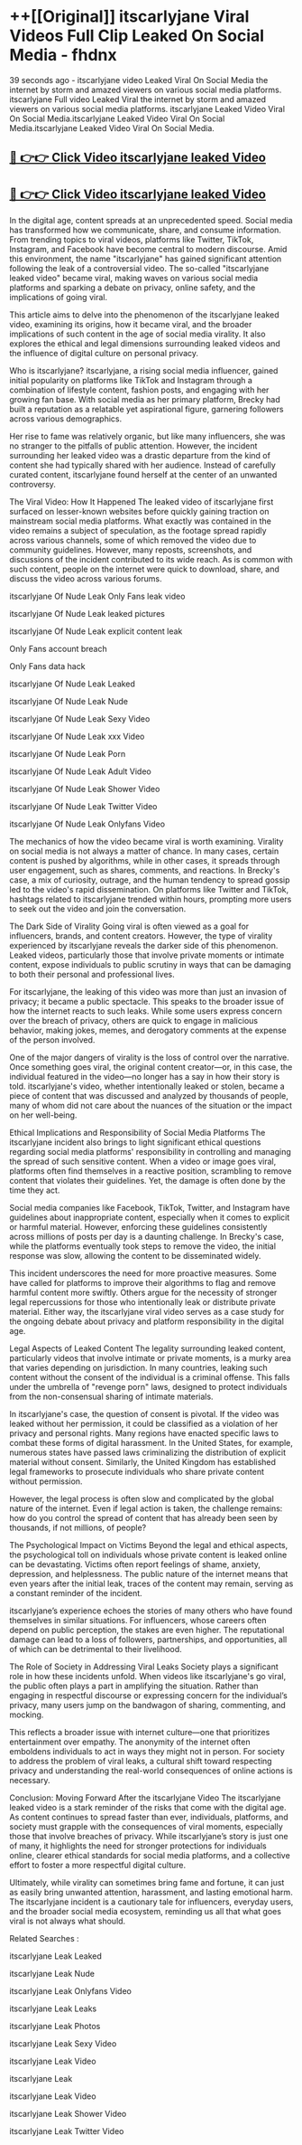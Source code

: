 # ++[[Original]] itscarlyjane Viral Videos Full Clip Leaked On Social Media - fhdnx<br>

39 seconds ago - itscarlyjane video Leaked Viral On Social Media the internet by storm and amazed viewers on various social media platforms.
itscarlyjane Full video Leaked Viral the internet by storm and amazed viewers on various social media platforms. itscarlyjane Leaked Video Viral On Social Media.itscarlyjane Leaked Video Viral On Social Media.itscarlyjane Leaked Video Viral On Social Media.<br>


## [🔴 👉👉 Click Video itscarlyjane leaked Video ](https://onlyclips.site?title=itscarlyjane&ref=git)

## [🔴 👉👉 Click Video itscarlyjane leaked Video ](https://onlyclips.site?title=itscarlyjane&ref=git)

In the digital age, content spreads at an unprecedented speed. Social media has transformed how we communicate, share, and consume information. From trending topics to viral videos, platforms like Twitter, TikTok, Instagram, and Facebook have become central to modern discourse. Amid this environment, the name "itscarlyjane" has gained significant attention following the leak of a controversial video. The so-called "itscarlyjane leaked video" became viral, making waves on various social media platforms and sparking a debate on privacy, online safety, and the implications of going viral.

This article aims to delve into the phenomenon of the itscarlyjane leaked video, examining its origins, how it became viral, and the broader implications of such content in the age of social media virality. It also explores the ethical and legal dimensions surrounding leaked videos and the influence of digital culture on personal privacy.

Who is itscarlyjane?
itscarlyjane, a rising social media influencer, gained initial popularity on platforms like TikTok and Instagram through a combination of lifestyle content, fashion posts, and engaging with her growing fan base. With social media as her primary platform, Brecky had built a reputation as a relatable yet aspirational figure, garnering followers across various demographics.

Her rise to fame was relatively organic, but like many influencers, she was no stranger to the pitfalls of public attention. However, the incident surrounding her leaked video was a drastic departure from the kind of content she had typically shared with her audience. Instead of carefully curated content, itscarlyjane found herself at the center of an unwanted controversy.

The Viral Video: How It Happened
The leaked video of itscarlyjane first surfaced on lesser-known websites before quickly gaining traction on mainstream social media platforms. What exactly was contained in the video remains a subject of speculation, as the footage spread rapidly across various channels, some of which removed the video due to community guidelines. However, many reposts, screenshots, and discussions of the incident contributed to its wide reach. As is common with such content, people on the internet were quick to download, share, and discuss the video across various forums.

itscarlyjane Of Nude Leak Only Fans leak video

itscarlyjane Of Nude Leak leaked pictures

itscarlyjane Of Nude Leak explicit content leak

Only Fans account breach

Only Fans data hack

itscarlyjane Of Nude Leak Leaked

itscarlyjane Of Nude Leak Nude

itscarlyjane Of Nude Leak Sexy Video

itscarlyjane Of Nude Leak xxx Video

itscarlyjane Of Nude Leak Porn

itscarlyjane Of Nude Leak Adult Video

itscarlyjane Of Nude Leak Shower Video

itscarlyjane Of Nude Leak Twitter Video

itscarlyjane Of Nude Leak Onlyfans Video

The mechanics of how the video became viral is worth examining. Virality on social media is not always a matter of chance. In many cases, certain content is pushed by algorithms, while in other cases, it spreads through user engagement, such as shares, comments, and reactions. In Brecky's case, a mix of curiosity, outrage, and the human tendency to spread gossip led to the video's rapid dissemination. On platforms like Twitter and TikTok, hashtags related to itscarlyjane trended within hours, prompting more users to seek out the video and join the conversation.

The Dark Side of Virality
Going viral is often viewed as a goal for influencers, brands, and content creators. However, the type of virality experienced by itscarlyjane reveals the darker side of this phenomenon. Leaked videos, particularly those that involve private moments or intimate content, expose individuals to public scrutiny in ways that can be damaging to both their personal and professional lives.

For itscarlyjane, the leaking of this video was more than just an invasion of privacy; it became a public spectacle. This speaks to the broader issue of how the internet reacts to such leaks. While some users express concern over the breach of privacy, others are quick to engage in malicious behavior, making jokes, memes, and derogatory comments at the expense of the person involved.

One of the major dangers of virality is the loss of control over the narrative. Once something goes viral, the original content creator—or, in this case, the individual featured in the video—no longer has a say in how their story is told. itscarlyjane's video, whether intentionally leaked or stolen, became a piece of content that was discussed and analyzed by thousands of people, many of whom did not care about the nuances of the situation or the impact on her well-being.

Ethical Implications and Responsibility of Social Media Platforms
The itscarlyjane incident also brings to light significant ethical questions regarding social media platforms' responsibility in controlling and managing the spread of such sensitive content. When a video or image goes viral, platforms often find themselves in a reactive position, scrambling to remove content that violates their guidelines. Yet, the damage is often done by the time they act.

Social media companies like Facebook, TikTok, Twitter, and Instagram have guidelines about inappropriate content, especially when it comes to explicit or harmful material. However, enforcing these guidelines consistently across millions of posts per day is a daunting challenge. In Brecky's case, while the platforms eventually took steps to remove the video, the initial response was slow, allowing the content to be disseminated widely.

This incident underscores the need for more proactive measures. Some have called for platforms to improve their algorithms to flag and remove harmful content more swiftly. Others argue for the necessity of stronger legal repercussions for those who intentionally leak or distribute private material. Either way, the itscarlyjane viral video serves as a case study for the ongoing debate about privacy and platform responsibility in the digital age.

Legal Aspects of Leaked Content
The legality surrounding leaked content, particularly videos that involve intimate or private moments, is a murky area that varies depending on jurisdiction. In many countries, leaking such content without the consent of the individual is a criminal offense. This falls under the umbrella of "revenge porn" laws, designed to protect individuals from the non-consensual sharing of intimate materials.

In itscarlyjane's case, the question of consent is pivotal. If the video was leaked without her permission, it could be classified as a violation of her privacy and personal rights. Many regions have enacted specific laws to combat these forms of digital harassment. In the United States, for example, numerous states have passed laws criminalizing the distribution of explicit material without consent. Similarly, the United Kingdom has established legal frameworks to prosecute individuals who share private content without permission.

However, the legal process is often slow and complicated by the global nature of the internet. Even if legal action is taken, the challenge remains: how do you control the spread of content that has already been seen by thousands, if not millions, of people?

The Psychological Impact on Victims
Beyond the legal and ethical aspects, the psychological toll on individuals whose private content is leaked online can be devastating. Victims often report feelings of shame, anxiety, depression, and helplessness. The public nature of the internet means that even years after the initial leak, traces of the content may remain, serving as a constant reminder of the incident.

itscarlyjane’s experience echoes the stories of many others who have found themselves in similar situations. For influencers, whose careers often depend on public perception, the stakes are even higher. The reputational damage can lead to a loss of followers, partnerships, and opportunities, all of which can be detrimental to their livelihood.

The Role of Society in Addressing Viral Leaks
Society plays a significant role in how these incidents unfold. When videos like itscarlyjane's go viral, the public often plays a part in amplifying the situation. Rather than engaging in respectful discourse or expressing concern for the individual’s privacy, many users jump on the bandwagon of sharing, commenting, and mocking.

This reflects a broader issue with internet culture—one that prioritizes entertainment over empathy. The anonymity of the internet often emboldens individuals to act in ways they might not in person. For society to address the problem of viral leaks, a cultural shift toward respecting privacy and understanding the real-world consequences of online actions is necessary.

Conclusion: Moving Forward After the itscarlyjane Video
The itscarlyjane leaked video is a stark reminder of the risks that come with the digital age. As content continues to spread faster than ever, individuals, platforms, and society must grapple with the consequences of viral moments, especially those that involve breaches of privacy. While itscarlyjane’s story is just one of many, it highlights the need for stronger protections for individuals online, clearer ethical standards for social media platforms, and a collective effort to foster a more respectful digital culture.

Ultimately, while virality can sometimes bring fame and fortune, it can just as easily bring unwanted attention, harassment, and lasting emotional harm. The itscarlyjane incident is a cautionary tale for influencers, everyday users, and the broader social media ecosystem, reminding us all that what goes viral is not always what should.

Related Searches :

itscarlyjane Leak Leaked

itscarlyjane Leak Nude

itscarlyjane Leak Onlyfans Video

itscarlyjane Leak Leaks

itscarlyjane Leak Photos

itscarlyjane Leak Sexy Video

itscarlyjane Leak Video

itscarlyjane Leak

itscarlyjane Leak Video

itscarlyjane Leak Shower Video

itscarlyjane Leak Twitter Video

